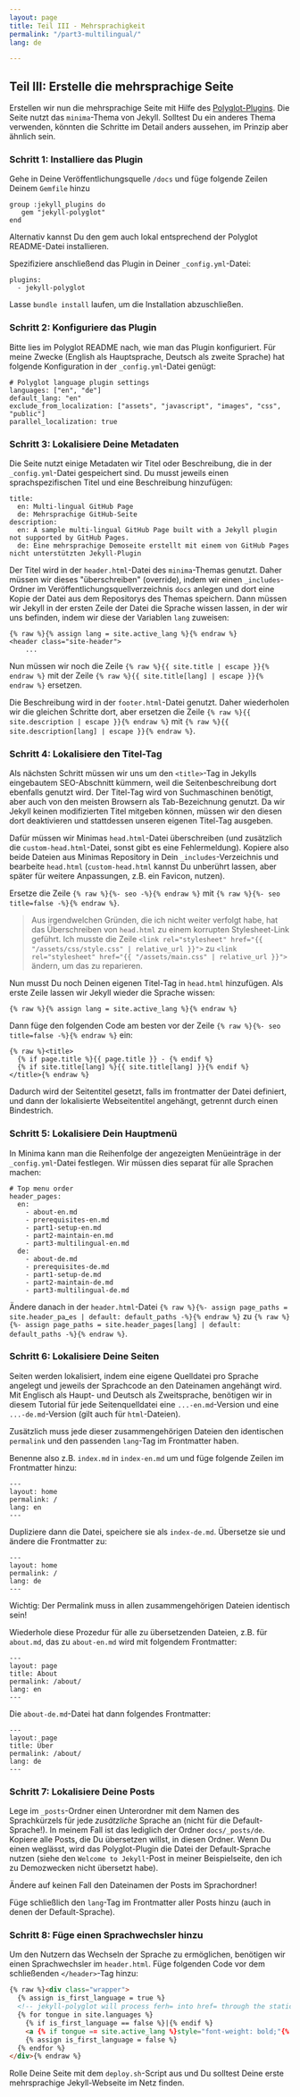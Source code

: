 ```yaml
---
layout: page
title: Teil III - Mehrsprachigkeit
permalink: "/part3-multilingual/"
lang: de

---
```

## Teil III: Erstelle die mehrsprachige Seite

Erstellen wir nun die mehrsprachige Seite mit Hilfe des [Polyglot-Plugins](https://github.com/untra/polyglot). Die Seite nutzt das `minima`-Thema von Jekyll. Solltest Du ein anderes Thema verwenden, könnten die Schritte im Detail anders aussehen, im Prinzip aber ähnlich sein.

### Schritt 1: Installiere das Plugin

Gehe in Deine Veröffentlichungsquelle `/docs` und füge folgende Zeilen Deinem `Gemfile` hinzu

    group :jekyll_plugins do
       gem "jekyll-polyglot"
    end

Alternativ kannst Du den gem auch lokal entsprechend der Polyglot README-Datei installieren.

Spezifiziere anschließend das Plugin in Deiner  `_config.yml`-Datei:

    plugins:
      - jekyll-polyglot

Lasse `bundle install` laufen, um die Installation abzuschließen.

### Schritt 2: Konfiguriere das Plugin

Bitte lies im Polyglot README nach, wie man das Plugin konfiguriert. Für meine Zwecke (English als Hauptsprache, Deutsch als zweite Sprache) hat folgende Konfiguration in der `_config.yml`-Datei genügt:

    # Polyglot language plugin settings
    languages: ["en", "de"]
    default_lang: "en"
    exclude_from_localization: ["assets", "javascript", "images", "css", "public"]
    parallel_localization: true

### Schritt 3: Lokalisiere Deine Metadaten

Die Seite nutzt einige Metadaten wir Titel oder Beschreibung, die in der `_config.yml`-Datei gespeichert sind. Du musst jeweils einen sprachspezifischen Titel und eine Beschreibung hinzufügen:

    title:
      en: Multi-lingual GitHub Page
      de: Mehrsprachige GitHub-Seite
    description:
      en: A sample multi-lingual GitHub Page built with a Jekyll plugin not supported by GitHub Pages.
      de: Eine mehrsprachige Demoseite erstellt mit einem von GitHub Pages nicht unterstützten Jekyll-Plugin

Der Titel wird in der `header.html`-Datei des `minima`-Themas genutzt. Daher müssen wir dieses "überschreiben" (override), indem wir einen `_includes`-Ordner im Veröffentlichungsquellverzeichnis `docs` anlegen und dort eine Kopie der Datei aus dem Repositorys des Themas speichern. Dann müssen wir Jekyll in der ersten Zeile der Datei die Sprache wissen lassen, in der wir uns befinden, indem wir diese der Variablen `lang` zuweisen:

    {% raw %}{% assign lang = site.active_lang %}{% endraw %}
    <header class="site-header">
    	...

Nun müssen wir noch die Zeile `{% raw %}{{ site.title | escape }}{% endraw %}` mit der Zeile `{% raw %}{{ site.title[lang] | escape }}{% endraw %}` ersetzen.

Die Beschreibung wird in der `footer.html`-Datei genutzt. Daher wiederholen wir die gleichen Schritte dort, aber ersetzen die Zeile `{% raw %}{{ site.description | escape }}{% endraw %}` mit `{% raw %}{{ site.description[lang] | escape }}{% endraw %}`.

### Schritt 4: Lokalisiere den Titel-Tag

Als nächsten Schritt müssen wir uns um den `<title>`-Tag in Jekylls eingebautem SEO-Abschnitt kümmern, weil die Seitenbeschreibung dort ebenfalls genutzt wird. Der Titel-Tag wird von Suchmaschinen benötigt, aber auch von den meisten Browsern als Tab-Bezeichnung genutzt. Da wir Jekyll keinen modifizierten Titel mitgeben können, müssen wir den diesen dort deaktivieren und stattdessen unseren eigenen Titel-Tag ausgeben.

Dafür müssen wir Minimas `head.html`-Datei überschreiben (und zusätzlich die `custom-head.html`-Datei, sonst gibt es eine Fehlermeldung). Kopiere also beide Dateien aus Minimas Repository in Dein `_includes`-Verzeichnis und bearbeite `head.html` (`custom-head.html` kannst Du unberührt lassen, aber später für weitere Anpassungen, z.B. ein Favicon, nutzen).

Ersetze die Zeile `{% raw %}{%- seo -%}{% endraw %}` mit `{% raw %}{%- seo title=false -%}{% endraw %}`.

> Aus irgendwelchen Gründen, die ich nicht weiter verfolgt habe, hat das Überschreiben von `head.html` zu einem korrupten Stylesheet-Link geführt. Ich musste die Zeile `<link rel="stylesheet" href="{{ "/assets/css/style.css" | relative_url }}">` zu `<link rel="stylesheet" href="{{ "/assets/main.css" | relative_url }}">` ändern, um das zu reparieren.

Nun musst Du noch Deinen eigenen Titel-Tag in  `head.html` hinzufügen. Als erste Zeile lassen wir Jekyll wieder die Sprache wissen:

`{% raw %}{% assign lang = site.active_lang %}{% endraw %}`

Dann füge den folgenden Code am besten vor der Zeile `{% raw %}{%- seo title=false -%}{% endraw %}` ein:

    {% raw %}<title>
      {% if page.title %}{{ page.title }} - {% endif %}
      {% if site.title[lang] %}{{ site.title[lang] }}{% endif %}
    </title>{% endraw %}

Dadurch wird der Seitentitel gesetzt, falls im frontmatter der Datei definiert, und dann der lokalisierte Webseitentitel angehängt, getrennt durch einen Bindestrich.

### Schritt 5: Lokalisiere Dein Hauptmenü

In Minima kann man die Reihenfolge der angezeigten Menüeinträge in der `_config.yml`-Datei festlegen. Wir müssen dies separat für alle Sprachen machen:

    # Top menu order
    header_pages:
      en:
        - about-en.md
        - prerequisites-en.md
        - part1-setup-en.md
        - part2-maintain-en.md
        - part3-multilingual-en.md
      de:
        - about-de.md
        - prerequisites-de.md
        - part1-setup-de.md
        - part2-maintain-de.md
        - part3-multilingual-de.md

Ändere danach in der `header.html`-Datei `{% raw %}{%- assign page_paths = site.header_pa`_`es | default: default_paths -%}{% endraw %}` zu `{% raw %}{%- assign page_paths = site.header_pages[lang] | default: default_paths -%}{% endraw %}`.

### Schritt 6: Lokalisiere Deine Seiten

Seiten werden lokalisiert, indem eine eigene Quelldatei pro Sprache angelegt und jeweils der Sprachcode an den Dateinamen angehängt wird. Mit Englisch als Haupt- und Deutsch als Zweitsprache, benötigen wir in diesem Tutorial für jede Seitenquelldatei eine `...-en.md`-Version und eine `...-de.md`-Version (gilt auch für `html`-Dateien).

Zusätzlich muss jede dieser zusammengehörigen Dateien den identischen `permalink` und den passenden `lang`-Tag im Frontmatter haben.

Benenne also z.B. `index.md` in `index-en.md` um und füge folgende Zeilen im Frontmatter hinzu:

    ---
    layout: home
    permalink: /
    lang: en
    ---

Dupliziere dann die Datei, speichere sie als `index-de.md`. Übersetze sie und ändere die Frontmatter zu:

    ---
    layout: home
    permalink: /
    lang: de
    ---

Wichtig: Der Permalink muss in allen zusammengehörigen Dateien identisch sein!

Wiederhole diese Prozedur für alle zu übersetzenden Dateien, z.B. für `about.md`, das zu `about-en.md` wird mit folgendem Frontmatter:

    ---
    layout: page
    title: About
    permalink: /about/
    lang: en
    ---

Die `about-de.md`-Datei hat dann folgendes Frontmatter:

    ---
    layout: page
    title: Über
    permalink: /about/
    lang: de
    ---

### Schritt 7: Lokalisiere Deine Posts

Lege im `_posts`-Ordner einen Unterordner mit dem Namen des Sprachkürzels für jede _zusätzliche_ Sprache an (nicht für die Default-Sprache!). In meinem Fall ist das lediglich der Ordner `docs/_posts/de`. Kopiere alle Posts, die Du übersetzen willst, in diesen Ordner. Wenn Du einen weglässt, wird das Polyglot-Plugin die Datei der Default-Sprache nutzen (siehe den `Welcome to Jekyll`-Post in meiner Beispielseite, den ich zu Demozwecken nicht übersetzt habe).

Ändere auf keinen Fall den Dateinamen der Posts im Sprachordner!

Füge schließlich den `lang`-Tag im Frontmatter aller Posts hinzu (auch in denen der Default-Sprache).

### Schritt 8: Füge einen Sprachwechsler hinzu

Um den Nutzern das Wechseln der Sprache zu ermöglichen, benötigen wir einen Sprachwechsler im `header.html`. Füge folgenden Code vor dem schließenden `</header>`-Tag hinzu:

```html
{% raw %}<div class="wrapper">
  {% assign is_first_language = true %}
  <!-- jekyll-polyglot will process ferh= into href= through the static_href liquid block tag without relativizing the url; useful for making language navigation switchers  -->
  {% for tongue in site.languages %}
    {% if is_first_language == false %}|{% endif %}
    <a {% if tongue == site.active_lang %}style="font-weight: bold;"{% endif %} {% static_href %}href="{% if tongue == site.default_lang %}{{site.baseurl}}{{page.url}}{% else %}{{site.baseurl}}/{{ tongue }}{{page.url}}{% endif %}"{% endstatic_href %} >{{ tongue }}</a>
    {% assign is_first_language = false %}
  {% endfor %}
</div>{% endraw %}
```

Rolle Deine Seite mit dem `deploy.sh`-Script aus und Du solltest Deine erste mehrsprachige Jekyll-Webseite im Netz finden.